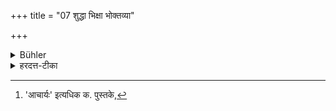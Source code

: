 +++
title = "07 शुद्धा भिक्षा भोक्तव्या"

+++

<details><summary>Bühler</summary>

7. Offered food, which is pure, may be eaten, according to Eka, Kuṇika, Kāṇva, Kutsa, and Pushkarasādi.
</details>

<details><summary>हरदत्त-टीका</summary>

## सूत्रम्
शुद्धा भिक्षा भोक्तव्यैककुणिकौ काण्वकुत्सौ तथा पुष्करसादिः ॥ ७ ॥  
## टिप्पनी
धार्मिकेणोद्यता आहृता भिक्षा शुद्धा । सा भोज्येत्येकादीनां पञ्चानां पक्षः । पुष्करसादिः[^३] पौष्करसादिः । आदिवृद्ध्यभावश्छान्दसः ॥७॥  


[^३]:

    'आचार्यः' इत्यधिक क. पुस्तके,
</details>
